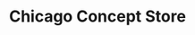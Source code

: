 ---
title: "Chicago Concept Store"
url: /chasseneuil-du-poitou/chicago-concept-store/
shop: coiffeur
---